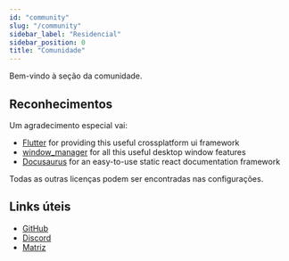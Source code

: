 ```yaml
---
id: "community"
slug: "/community"
sidebar_label: "Residencial"
sidebar_position: 0
title: "Comunidade"
---
```


Bem-vindo à seção da comunidade.

## Reconhecimentos

Um agradecimento especial vai:

* [Flutter](https://github.com/flutter/flutter) for providing this useful crossplatform ui framework
* [window_manager](https://github.com/leanflutter/window_manager) for all this useful desktop window features
* [Docusaurus](https://github.com/facebook/docusaurus) for an easy-to-use static react documentation framework

Todas as outras licenças podem ser encontradas nas configurações.

## Links úteis

* [GitHub](https://github.com/LinwoodDev/Butterfly)
* [Discord](https://go.linwood.dev/discord)
* [Matriz](https://go.linwood.dev/matrix)
